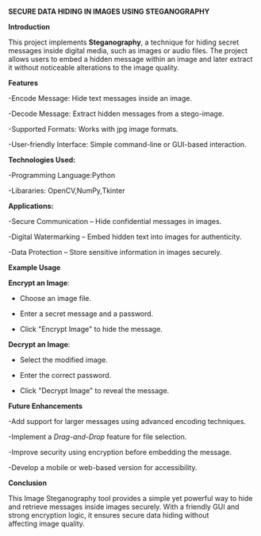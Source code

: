 **SECURE DATA HIDING IN IMAGES USING STEGANOGRAPHY**

**Introduction**

This project implements **Steganography**, a technique for hiding secret messages inside digital media, such as images or audio files. The project allows users to embed a hidden message within an image and later extract it without noticeable alterations to the image quality.

**Features**

-Encode Message: Hide text messages inside an image.

-Decode Message: Extract hidden messages from a stego-image.

-Supported Formats: Works with jpg image formats.

-User-friendly Interface: Simple command-line or GUI-based interaction.


**Technologies Used:**

-Programming Language:Python 

-Libararies: OpenCV,NumPy,Tkinter


**Applications:**  

-Secure Communication – Hide confidential messages in images.  

-Digital Watermarking – Embed hidden text into images for authenticity.  

-Data Protection – Store sensitive information in images securely.  


**Example Usage**  

**Encrypt an Image**:  

   - Choose an image file.  
   
   - Enter a secret message and a password.  
   
   - Click "Encrypt Image" to hide the message.  

**Decrypt an Image**:  
   
   - Select the modified image.  
   
   - Enter the correct password.  
   
   - Click "Decrypt Image" to reveal the message.


**Future Enhancements** 

-Add support for larger messages using advanced encoding techniques.  

-Implement a *Drag-and-Drop* feature for file selection.  

-Improve security using encryption before embedding the message.  

-Develop a mobile or web-based version for accessibility.  


**Conclusion**  

This Image Steganography tool provides a simple yet powerful way to hide and retrieve messages inside images securely. With a friendly GUI and strong encryption logic, it ensures secure data hiding without affecting image quality.
